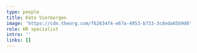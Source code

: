 ```yaml
---
type: people
title: Kàto Vierbergen
image: 'https://cdn.theorg.com/f62634f4-e67a-4953-b733-3cdeda65b9d0'
role: HR specialist
intro: ''
links: []
---
```


